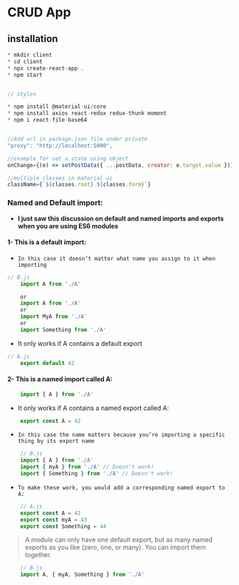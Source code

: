 # CRUD App

## installation

```javaScript
* mkdir client
* cd client
* npx create-react-app .
* npm start


// styles

* npm install @material-ui/core
* npm install axios react-redux redux-thunk moment
* npm i react-file-base64


//Add url in package.json file under private
"proxy": "http://localhost:5000",

//example for set a state using object
onChange={(e) => setPostData({ ...postData, creator: e.target.value })}

//multiple classes in material ui
className={`${classes.root} ${classes.form}`}
```

### Named and Default import: 

* **I just saw this discussion on default and named imports and exports when you are using ES6 modules**

#### 1- **This is a default import:**
* `In this case it doesn’t matter what name you assign to it when importing`

```javascript
// B.js
    import A from './A'

    or
    import A from './A'
    or
    import MyA from './A'
    or
    import Something from './A'
```

* It only works if A contains a default export
```javascript
// A.js
    export default 42
```


#### **2- This is a named import called A:**

```javascript
    import { A } from './A'
```
* It only works if A contains a named export called A:

```javascript
    export const A = 42
```

* `In this case the name matters because you’re importing a specific thing by its export name`

```javascript
    // B.js
    import { A } from './A'
    import { myA } from './A' // Doesn't work!
    import { Something } from './A' // Doesn't work!
```
* `To make these work, you would add a corresponding named export to A:`

```javascript
    // A.js
    export const A = 42
    export const myA = 43
    export const Something = 44
```

> A module can only have one default export, but as many named exports as you like (zero, one, or many). You can import them together.

```javascript
    // B.js
    import A, { myA, Something } from './A'
```